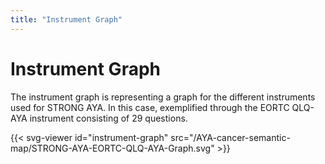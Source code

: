 ```yaml
---
title: "Instrument Graph"
---
```


# Instrument Graph

The instrument graph is representing a graph for the different instruments used for STRONG AYA. 
In this case, exemplified through the EORTC QLQ-AYA instrument consisting of 29 questions.

{{< svg-viewer id="instrument-graph" src="/AYA-cancer-semantic-map/STRONG-AYA-EORTC-QLQ-AYA-Graph.svg" >}}